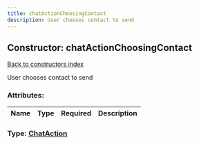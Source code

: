 ```yaml
---
title: chatActionChoosingContact
description: User chooses contact to send
---
```

## Constructor: chatActionChoosingContact  
[Back to constructors index](index.md)



User chooses contact to send

### Attributes:

| Name     |    Type       | Required | Description |
|----------|---------------|----------|-------------|



### Type: [ChatAction](../types/ChatAction.md)


